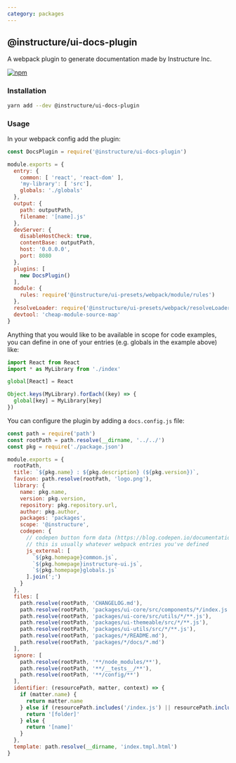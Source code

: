 ```yaml
---
category: packages
---
```


## @instructure/ui-docs-plugin

A webpack plugin to generate documentation made by Instructure Inc.

[npm]: https://img.shields.io/npm/v/@instructure/ui-docs-plugin.svg
[npm-url]: https://npmjs.com/package/@instructure/ui-docs-plugin

[![npm][npm]][npm-url]

### Installation

```sh
yarn add --dev @instructure/ui-docs-plugin
```

### Usage

In your webpack config add the plugin:

```js
const DocsPlugin = require('@instructure/ui-docs-plugin')

module.exports = {
  entry: {
    common: [ 'react', 'react-dom' ],
    'my-library': [ 'src'],
    globals: './globals'
  },
  output: {
    path: outputPath,
    filename: '[name].js'
  },
  devServer: {
    disableHostCheck: true,
    contentBase: outputPath,
    host: '0.0.0.0',
    port: 8080
  },
  plugins: [
    new DocsPlugin()
  ],
  module: {
    rules: require('@instructure/ui-presets/webpack/module/rules')
  },
  resolveLoader: require('@instructure/ui-presets/webpack/resolveLoader'),
  devtool: 'cheap-module-source-map'
}
```

Anything that you would like to be available in scope for code examples, you can define
in one of your entries (e.g. globals in the example above) like:

```js
import React from React
import * as MyLibrary from './index'

global[React] = React

Object.keys(MyLibrary).forEach((key) => {
  global[key] = MyLibrary[key]
})
```

You can configure the plugin by adding a `docs.config.js` file:

```js
const path = require('path')
const rootPath = path.resolve(__dirname, '../../')
const pkg = require('./package.json')

module.exports = {
  rootPath,
  title: `${pkg.name} : ${pkg.description} (${pkg.version})`,
  favicon: path.resolve(rootPath, 'logo.png'),
  library: {
    name: pkg.name,
    version: pkg.version,
    repository: pkg.repository.url,
    author: pkg.author,
    packages: 'packages',
    scope: '@instructure',
    codepen: {
      // codepen button form data (https://blog.codepen.io/documentation/api/prefill/)
      // this is usually whatever webpack entries you've defined
      js_external: [
        `${pkg.homepage}common.js`,
        `${pkg.homepage}instructure-ui.js`,
        `${pkg.homepage}globals.js`
      ].join(';')
    }
  },
  files: [
    path.resolve(rootPath, 'CHANGELOG.md'),
    path.resolve(rootPath, 'packages/ui-core/src/components/*/index.js'),
    path.resolve(rootPath, 'packages/ui-core/src/utils/*/**.js'),
    path.resolve(rootPath, 'packages/ui-themeable/src/*/**.js'),
    path.resolve(rootPath, 'packages/ui-utils/src/*/**.js'),
    path.resolve(rootPath, 'packages/*/README.md'),
    path.resolve(rootPath, 'packages/*/docs/*.md')
  ],
  ignore: [
    path.resolve(rootPath, '**/node_modules/**'),
    path.resolve(rootPath, '**/__tests__/**'),
    path.resolve(rootPath, '**/config/**')
  ],
  identifier: (resourcePath, matter, context) => {
    if (matter.name) {
      return matter.name
    } else if (resourcePath.includes('/index.js') || resourcePath.includes('README.md')) {
      return '[folder]'
    } else {
      return '[name]'
    }
  },
  template: path.resolve(__dirname, 'index.tmpl.html')
}
```
